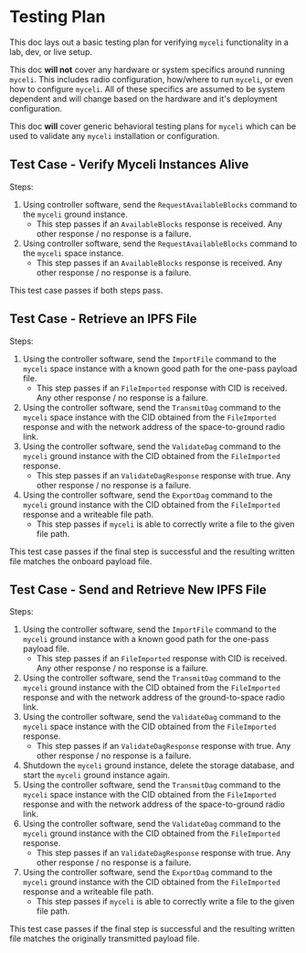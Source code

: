 # Testing Plan

This doc lays out a basic testing plan for verifying `myceli` functionality in a lab, dev, or live setup.

This doc **will not** cover any hardware or system specifics around running `myceli`. This includes radio configuration, how/where to run `myceli`, or even how to configure `myceli`. All of these specifics are assumed to be system dependent and will change based on the hardware and it's deployment configuration. 

This doc **will** cover generic behavioral testing plans for `myceli` which can be used to validate any `myceli` installation or configuration.

## Test Case - Verify Myceli Instances Alive

Steps:
1. Using controller software, send the `RequestAvailableBlocks` command to the `myceli` ground instance.
    - This step passes if an `AvailableBlocks` response is received. Any other response / no response is a failure.
1. Using controller software, send the `RequestAvailableBlocks` command to the `myceli` space instance.
    - This step passes if an `AvailableBlocks` response is received. Any other response / no response is a failure.

This test case passes if both steps pass.

## Test Case - Retrieve an IPFS File

Steps:
1. Using the controller software, send the `ImportFile` command to the `myceli` space instance with a known good path for the one-pass payload file.
    - This step passes if an `FileImported` response with CID is received. Any other response / no response is a failure.
1. Using the controller software, send the `TransmitDag` command to the `myceli` space instance with the CID obtained from the `FileImported` response and with the network address of the space-to-ground radio link.
1. Using the controller software, send the `ValidateDag` command to the `myceli` ground instance with the CID obtained from the `FileImported` response.
    - This step passes if an `ValidateDagResponse` response with true. Any other response / no response is a failure.
1. Using the controller software, send the `ExportDag` command to the `myceli` ground instance with the CID obtained from the `FileImported` response and a writeable file path.
    - This step passes if `myceli` is able to correctly write a file to the given file path.

This test case passes if the final step is successful and the resulting written file matches the onboard payload file.

## Test Case - Send and Retrieve New IPFS File

Steps:
1. Using the controller software, send the `ImportFile` command to the `myceli` ground instance with a known good path for the one-pass payload file.
    - This step passes if an `FileImported` response with CID is received. Any other response / no response is a failure.
1. Using the controller software, send the `TransmitDag` command to the `myceli` ground instance with the CID obtained from the `FileImported` response and with the network address of the ground-to-space radio link.
1. Using the controller software, send the `ValidateDag` command to the `myceli` space instance with the CID obtained from the `FileImported` response.
    - This step passes if an `ValidateDagResponse` response with true. Any other response / no response is a failure.
1. Shutdown the `myceli` ground instance, delete the storage database, and start the `myceli` ground instance again.
1. Using the controller software, send the `TransmitDag` command to the `myceli` space instance with the CID obtained from the `FileImported` response and with the network address of the space-to-ground radio link.
1. Using the controller software, send the `ValidateDag` command to the `myceli` ground instance with the CID obtained from the `FileImported` response.
    - This step passes if an `ValidateDagResponse` response with true. Any other response / no response is a failure.
1. Using the controller software, send the `ExportDag` command to the `myceli` ground instance with the CID obtained from the `FileImported` response and a writeable file path.
    - This step passes if `myceli` is able to correctly write a file to the given file path.

This test case passes if the final step is successful and the resulting written file matches the originally transmitted payload file.